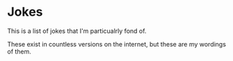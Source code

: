 # Jokes

This is a list of jokes that I'm particualrly fond of.

These exist in countless versions on the internet, but these are my wordings of them.